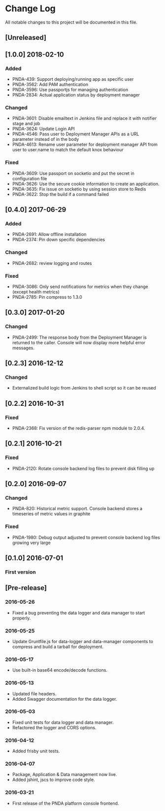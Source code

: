 # Change Log
All notable changes to this project will be documented in this file.

## [Unreleased]

## [1.0.0] 2018-02-10
### Added
- PNDA-439: Support deploying/running app as specific user
- PNDA-3562: Add PAM authentication
- PNDA-3596: Use passportjs for managing authentication
- PNDA-2834: Actual application status by deployment manager

### Changed
- PNDA-3601: Disable emailtext in Jenkins file and replace it with notifier stage and job
- PNDA-3624: Update Login API
- PNDA-4546: Pass user to Deployment Manager APIs as a URL parameter instead of in the body
- PNDA-4613: Rename user parameter for deployment manager API from user to user.name to match the default knox behaviour

### Fixed
- PNDA-3609: Use passport on socketio and put the secret in configuration file
- PNDA-3626: Use the secure cookie information to create an application.
- PNDA-3635: Fix issue on socketio by using session store to Redis
- PNDA-3622: Stop the build if a command failed

## [0.4.0] 2017-06-29
### Added
- PNDA-2691: Allow offline installation
- PNDA-2374: Pin down specific dependencies
### Changed
- PNDA-2682: review logging and routes
### Fixed
- PNDA-3086: Only send notifications for metrics when they change (except health metrics)
- PNDA-2785: Pin compress to 1.3.0

## [0.3.0] 2017-01-20
### Changed
- PNDA-2499: The response body from the Deployment Manager is returned to the caller. Console will now display more helpful error messages.

## [0.2.3] 2016-12-12
### Changed
- Externalized build logic from Jenkins to shell script so it can be reused

## [0.2.2] 2016-10-31
### Fixed
 - PNDA-2368: Fix version of the redis-parser npm module to 2.0.4.

## [0.2.1] 2016-10-21
### Fixed
- PNDA-2120: Rotate console backend log files to prevent disk filling up

## [0.2.0] 2016-09-07
### Changed
- PNDA-820: Historical metric support. Console backend stores a timeseries of metric values in graphite
### Fixed
- PNDA-1980: Debug output adjusted to prevent console backend log files growing very large

## [0.1.0] 2016-07-01
### First version

## [Pre-release]

### 2016-05-26
- Fixed a bug preventing the data logger and data manager to start properly.

### 2016-05-25
- Update Gruntfile.js for data-logger and data-manager components to compress and build a tarball for deployment.

### 2016-05-17
- Use built-in base64 encode/decode functions.

### 2016-05-13
- Updated file headers.
- Added Swagger documentation for the data logger.

### 2016-05-03
- Fixed unit tests for data logger and data manager.
- Refactored the logger and CORS options.

### 2016-04-12
- Added frisby unit tests.

### 2016-04-07
- Package, Application & Data management now live. 
- Added jshint, jscs to improve code style.

### 2016-03-21
- First release of the PNDA platform console frontend.
